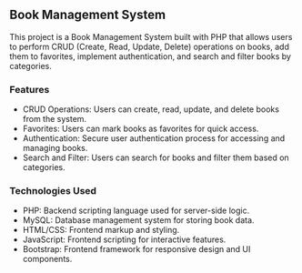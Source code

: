 <h2>Book Management System</h2>
This project is a Book Management System built with PHP that allows users to perform CRUD (Create, Read, Update, Delete) operations on books, add them to favorites, implement authentication, and search and filter books by categories.

<div>
<h3>Features</h3>
  <ul>
    <li>CRUD Operations: Users can create, read, update, and delete books from the system.
</li>
    <li>Favorites: Users can mark books as favorites for quick access.
</li>
    <li>Authentication: Secure user authentication process for accessing and managing books.
</li>
    <li>Search and Filter: Users can search for books and filter them based on categories.
</li>
  </ul>
  </div>

  <div>
<h3>Technologies Used</h3>
    <ul>
      <li>PHP: Backend scripting language used for server-side logic.
</li>
      <li>MySQL: Database management system for storing book data.
</li>
      <li>HTML/CSS: Frontend markup and styling.
</li>
      <li>JavaScript: Frontend scripting for interactive features.
</li>
      <li>Bootstrap: Frontend framework for responsive design and UI components.
</li>
    </ul>
</div>
